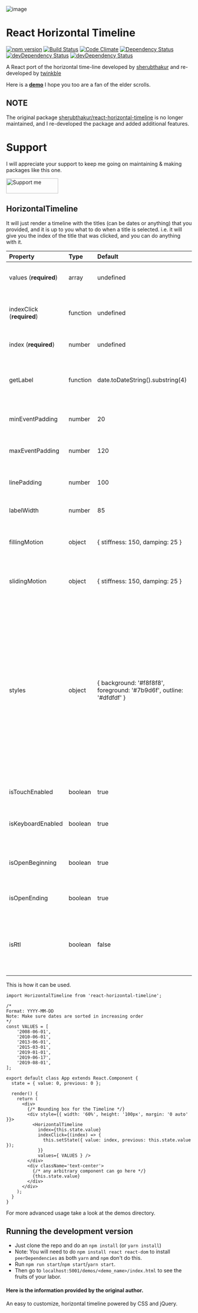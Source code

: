 ![image](https://twinkble.github.io/react-horizontal-timeline/logo.png)

# React Horizontal Timeline
[![npm version](https://badge.fury.io/js/react-horizontal-timeline.svg)](https://badge.fury.io/js/react-horizontal-timeline)
[![Build Status](https://travis-ci.org/twinkble/react-horizontal-timeline.svg?branch=master)](https://travis-ci.org/twinkble/react-horizontal-timeline)
[![Code Climate](https://codeclimate.com/github/twinkble/react-horizontal-timeline/badges/gpa.svg)](https://codeclimate.com/github/twinkble/react-horizontal-timeline)
[![Dependency Status](https://david-dm.org/twinkble/react-horizontal-timeline.svg)](https://david-dm.org/twinkble/react-horizontal-timeline)
[![devDependency Status](https://david-dm.org/twinkble/react-horizontal-timeline/dev-status.svg)](https://david-dm.org/twinkble/react-horizontal-timeline#info=devDependencies)
[![devDependency Status](https://david-dm.org/twinkble/react-horizontal-timeline/peer-status.svg)](https://david-dm.org/twinkble/react-horizontal-timeline#info=peerDependencies)

A React port of the horizontal time-line developed by [sherubthakur](https://github.com/sherubthakur/react-horizontal-timeline) and re-developed by [twinkble](https://github.com/twinkble)

Here is a **[demo](https://react-horizontal-timeline.herokuapp.com/)** I hope you too are a fan of the elder scrolls.

## NOTE
The original package [sherubthakur/react-horizontal-timeline](https://github.com/sherubthakur/react-horizontal-timeline) is no longer maintained, and I re-developed the package and added additional features.


# Support
I will appreciate your support to keep me going on maintaining & making packages like this one.

<a href="https://ko-fi.com/Z8Z16EGRS">
<img height="41" src="https://cdn.ko-fi.com/cdn/kofi3.png?v=3" title="Support me" width="141"/>
</a>

## HorizontalTimeline

It will just render a timeline with the titles (can be dates or anything) that you provided, and it is up to you what to do when a title is selected. i.e. it will give you the index of the title that was clicked, and you can do anything with it.

Property	                  |	Type   	     |	Default	                      |	Description
:--------------------------|:--------------|:-------------------------------|:--------------------------------
 values (**required**)     | array         | undefined                      | **sorted** array of dates (format:**yyyy-mm-dd**)
 indexClick (**required**) | function      | undefined                      | function that takes the index of the array as argument
 index (**required**)      | number        | undefined                      | the index of the selected date
 getLabel                  | function      | date.toDateString().substring(4) |  A function to calculate the label of the event based on the date of the event
 minEventPadding           | number        | 20                             | The minimum padding between two event labels
 maxEventPadding           | number        | 120                            | The maximum padding between two event labels
 linePadding               | number        | 100                            | Padding used at the start and end of the timeline
 labelWidth                | number        | 85                             | The width of an individual label
 fillingMotion             | object        |{ stiffness: 150, damping: 25 } | Sets the animation style of how filling motion will look
 slidingMotion             | object        |{ stiffness: 150, damping: 25 } | Sets the animation style of how sliding motion will look
 styles                    | object        |{ background: '#f8f8f8', foreground: '#7b9d6f', outline: '#dfdfdf' } | object containing the styles for the timeline currently outline (the color of the boundaries of the timeline and the buttons on it's either side), foreground (the filling color, active color) and background (the background color of your page) colors of the timeline can be changed.
 isTouchEnabled            | boolean       | true                           | Enable touch events (swipe left, right)
 isKeyboardEnabled         | boolean       | true                           | Enable keyboard events (up, down, left, right)
 isOpenBeginning           | boolean       | true                           | Show the beginning of the timeline as open ended
 isOpenEnding              | boolean       | true                           | Show the ending of the timeline as open ended
 isRtl                     | boolean       | false                          | Used for RTL languages, when this option is true, the direction of the timeline will be from right to left.

This is how it can be used.

```tsx
import HorizontalTimeline from 'react-horizontal-timeline';

/*
Format: YYYY-MM-DD
Note: Make sure dates are sorted in increasing order
*/
const VALUES = [
    '2008-06-01',
    '2010-06-01',
    '2013-06-01',
    '2015-03-01',
    '2019-01-01',
    '2019-06-17',
    '2019-08-01',
];

export default class App extends React.Component {
  state = { value: 0, previous: 0 };

  render() {
    return (
      <div>
        {/* Bounding box for the Timeline */}
        <div style={{ width: '60%', height: '100px', margin: '0 auto' }}>
          <HorizontalTimeline
            index={this.state.value}
            indexClick={(index) => {
              this.setState({ value: index, previous: this.state.value });
            }}
            values={ VALUES } />
        </div>
        <div className='text-center'>
          {/* any arbitrary component can go here */}    
          {this.state.value}
        </div>
      </div>
    );
  }
}

```
For more advanced usage take a look at the demos directory.

## Running the development version
- Just clone the repo and do an `npm install` (or `yarn install`)
- Note: You will need to do `npm install react react-dom` to install `peerDependencies` as both `yarn` and `npm` don't do this.
- Run `npm run start`/`npm start`/`yarn start`.
- Then go to `localhost:5001/demos/<demo_name>/index.html` to see the fruits of your labor.

#### Here is the information provided by the original author.

An easy to customize, horizontal timeline powered by CSS and jQuery.

